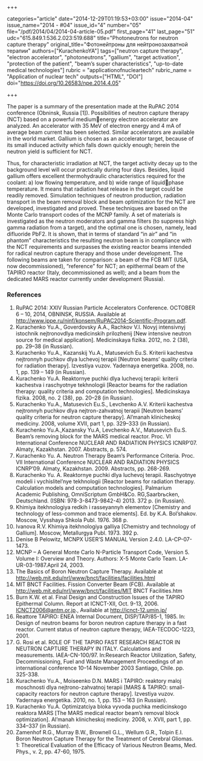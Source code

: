 +++

categories="article"
date="2014-12-29T01:19:53+03:00"
issue="2014-04"
issue_name="2014 - #04"
issue_id="4"
number="05"
file="/pdf/2014/04/2014-04-article-05.pdf"
first_page="41"
last_page="51"
udc="615.849.1:536.2.023:519.688"
title="Photoneutrons for neutron capture therapy"
original_title="Фотонейтроны для нейтронозахватной терапии"
authors=["KurachenkoYA"]
tags=["neutron capture therapy", "electron accelerator", "photoneutrons", "gallium", "target activation", "protection of the patient", "beam’s super characteristics", "up-to-date medical technologies"]
rubric = "applicationofnucleartech"
rubric_name = "Application of nuclear tech"
outputs=["HTML", "DOI"]
doi="https://doi.org/10.26583/npe.2014.4.05"

+++

The paper is a summary of the presentation made at the RuPAC 2014 conference (Obninsk, Russia [1]). Possibilities of neutron capture therapy (NCT) based on a powerful mediumenergy electron accelerator are analyzed. An accelerator with 35 MeV of electron energy and 4 mA of average beam current has been selected. Similar accelerators are available in the world market. Gallium is chosen as an accelerator target, because of its small induced activity which falls down quickly enough; herein the neutron yield is sufficient for NCT.

Thus, for characteristic irradiation at NCT, the target activity decay up to the background level will occur practically during four days. Besides, liquid gallium offers excellent thermohydraulic characteristics required for the coolant: a) low flowing temperature, and b) wide range of liquidphase temperature. It means that radiation heat release in the target could be readily removed. Simulation techniques of neutron production, radiation transport in the beam removal block and beam optimization for the NCT are developed, investigated and proved. These techniques are based on the Monte Carlo transport codes of the MCNP family. A set of materials is investigated as the neutron moderators and gamma filters (to suppress high gamma radiation from a target), and the optimal one is chosen, namely, lead difluoride PbF2. It is shown, that in terms of standard “in air” and “in phantom” characteristics the resulting neutron beam is in compliance with the NCT requirements and surpasses the existing reactor beams intended for radical neutron capture therapy and those under development. The following beams are taken for comparison: a beam of the FCB MIT (USA, now decommissioned), “reference” for NCT; an epithermal beam of the TAPIRO reactor (Italy, decommissioned as well); and a beam from the dedicated MARS reactor currently under development (Russia).

### References

1. RuPAC 2014: XXIV Russian Particle Accelerators Conference. OCTOBER 6 – 10, 2014, OBNINSK, RUSSIA. Available at http://www.ippe.ru/ninf/konsem/RuPAC2014-Scientific-Program.pdf.
2. Kurachenko Yu.A., Goverdovsky A.A., Rachkov V.I. Novyj intensivnyj istochnik nejtronovdlya medicinskih prilozhenij [New intensive neutron source for medical application]. Medicinskaya fizika. 2012, no. 2 (38), pp. 29–38 (in Russian).
3. Kurachenko Yu.A., Kazanskij Yu.A., Matusevich Eu.S. Kriterii kachestva nejtronnyh puchkov dlya luchevoj terapii [Neutron beams’ quality criteria for radiation therapy]. Izvestiya vuzov. Yadernaya energetika. 2008, no. 1, pp. 139 – 149 (in Russian).
4. Kurachenko Yu.A. Reaktornye puchki dlya luchevoj terapii: kriterii kachestva i raschyotnye tekhnologii [Reactor beams for the radiation therapy: quality criteria and computation technologies]. Medicinskaya fizika. 2008, no. 2 (38), pp. 20–28 (in Russian).
5. Kurachenko Yu.A., Matusevich Eu.S., Levchenko A.V. Kriterii kachestva nejtronnyh puchkov dlya nejtron-zahvatnoj terapii [Neutron beams’ quality criteria for neutron capture therapy]. Al’manah klinicheskoj mediciny. 2008, volume XVII, part 1, pp. 329–333 (in Russian).
6. Kurachenko Yu.A.,Kazansky Yu.A, Levchenko A.V., Matusevich Eu.S. Beam’s removing block for the MARS medical reactor. Proc. VI International Conference NUCLEAR AND RADIATION PHYSICS ICNRP’07. Almaty, Kazakhstan. 2007. Abstracts, p. 574.
7. Kurachenko Yu. A. Neutron Therapy Beam’s Performance Criteria. Proc. VII International Conference NUCLEAR AND RADIATION PHYSICS ICNRP’09. Almaty, Kazakhstan. 2009. Abstracts, pp. 268-269.
8. Kurachenko Yu. A. Reaktornye puchki dlya luchevoj terapii. Raschyotnye modeli i vychislitel’nye tekhnologii [Reactor beams for radiation therapy. Calculation models and computation technologies]. Palmarium Academic Publishing, OmniScriptum GmbH&Co. RG,Saarbrьcken, Deutschland. (ISBN: 978-3-8473-9842-4) 2013. 372 p. (in Russian).
9. Khimiya itekhnologiya redkih i rasseyannyh elementov [Chemistry and technology of less-common and trace elements]. Ed. by K.A. Bol’shakov. Moscow, Vysshaya Shkola Publ. 1976. 368 p.
10. Ivanova R.V. Khimiya itekhnologiya galliya [Chemistry and technology of Gallium]. Moscow, Metallurgya Publ. 1973. 392 p.
11. Denise B Pelowitz, MCNPX USER’S MANUAL Version 2.4.0. LA-CP-07-1473.
12. MCNP – A General Monte Carlo N-Particle Transport Code, Version 5. Volume I: Overview and Theory. Authors: X-5 Monte Carlo Team. LA-UR-03-1987.April 24, 2003.
13. The Basics of Boron Neutron Capture Therapy. Available at http://web.mit.edu/nrl/www/bnct/facilities/facilities.html
14. MIT BNCT Facilities. Fission Converter Beam (FCB). Available at http://web.mit.edu/nrl/www/bnct/facilities/MIT BNCT Facilities.htm
15. Burn K.W. et al. Final Design and Construction Issues of the TAPIRO Epithermal Column. Report at ICNCT-XII, Oct. 9-13, 2006. ICNCT2006@antm.or.jp., Available at http://icnct-12.umin.jp/
16. Reattore TAPIRO: ENEA Internal Document, DISP/TAP/85-1, 1985. In: Design of neutron beams for boron neutron capture therapy in a fast reactor. Current status of neutron capture therapy, IAEA-TECDOC-1223, 2001.
17. G. Rosi et al. ROLE OF THE TAPIRO FAST RESEARCH REACTOR IN NEUTRON CAPTURE THERAPY IN ITALY. Calculations and measurements. IAEA-CN-100/97. In:Research Reactor Utilization, Safety, Decommissioning, Fuel and Waste Management Proceedings of an international conference 10–14 November 2003 Santiago, Chile. pp. 325-338.
18. Kurachenko Yu.A., Moiseenko D.N. MARS i TAPIRO: reaktory maloj moschnosti dlya nejtrono-zahvatnoj terapii [MARS & TAPIRO: small-capacity reactors for neutron capture therapy]. Izvestiya vuzov. Yadernaya energetika. 2010, no. 1, pp. 153 – 163 (in Russian).
19. Kurachenko Yu.A. Optimizatciya bloka vyvoda puchka medicinskogo reaktora MARS [The MARS medical reactor beam’s removal block optimization]. Al’manah klinicheskoj mediciny. 2008, v. XVII, part 1, pp. 334–337 (in Russian).
20. Zamenhof R.G., Murray B.W., Brownell G.L., Wellum G.R., Tolpin E.I. Boron Neutron Capture Therapy for the Treatment of Cerebral Gliomas. 1: Theoretical Evaluation of the Efficacy of Various Neutron Beams, Med. Phys., v. 2, pp. 47-60, 1975.